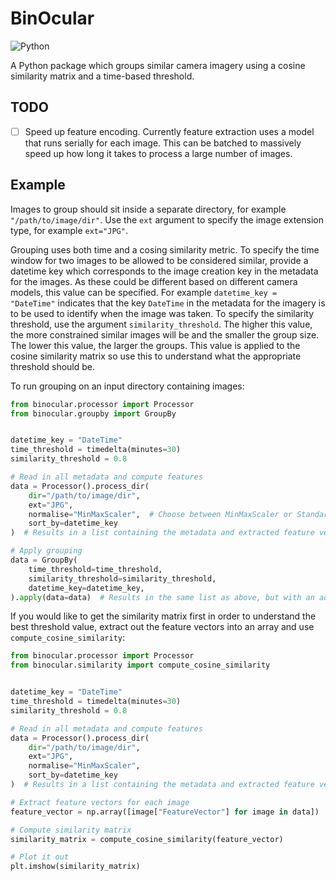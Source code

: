 # BinOcular

![Python](https://img.shields.io/badge/python-%3E=3.11-blue.svg)

A Python package which groups similar camera imagery using a cosine similarity matrix and a
time-based threshold.

## TODO

- [ ] Speed up feature encoding. Currently feature extraction uses a model that runs serially for
each image. This can be batched to massively speed up how long it takes to process a large number 
of images.

## Example

Images to group should sit inside a separate directory, for example `"/path/to/image/dir"`. Use the 
`ext` argument to specify the image extension type, for example `ext="JPG"`. 

Grouping uses both time and a cosing similarity metric. To specify the time window for two images to
be allowed to be considered similar, provide a datetime key which corresponds to the image creation
key in the metadata for the images. As these could be different based on different camera models,
this value can be specified. For example `datetime_key = "DateTime"` indicates that the key
`DateTime` in the metadata for the imagery is to be used to identify when the image was taken. To
specify the similarity threshold, use the argument `similarity_threshold`. The higher this value,
the more constrained similar images will be and the smaller the group size. The lower this value,
the larger the groups. This value is applied to the cosine similarity matrix so use this to
understand what the appropriate threshold should be.

To run grouping on an input directory containing images:

```python
from binocular.processor import Processor
from binocular.groupby import GroupBy


datetime_key = "DateTime"
time_threshold = timedelta(minutes=30)
similarity_threshold = 0.8

# Read in all metadata and compute features
data = Processor().process_dir(
    dir="/path/to/image/dir", 
    ext="JPG", 
    normalise="MinMaxScaler",  # Choose between MinMaxScaler or StandardScaler
    sort_by=datetime_key
)  # Results in a list containing the metadata and extracted feature vectors for each image

# Apply grouping
data = GroupBy(
    time_threshold=time_threshold,
    similarity_threshold=similarity_threshold,
    datetime_key=datetime_key,
).apply(data=data)  # Results in the same list as above, but with an additional group key
```

If you would like to get the similarity matrix first in order to understand the best threshold
value, extract out the feature vectors into an array and use `compute_cosine_similarity`:

```python
from binocular.processor import Processor
from binocular.similarity import compute_cosine_similarity


datetime_key = "DateTime"
time_threshold = timedelta(minutes=30)
similarity_threshold = 0.8

# Read in all metadata and compute features
data = Processor().process_dir(
    dir="/path/to/image/dir", 
    ext="JPG", 
    normalise="MinMaxScaler", 
    sort_by=datetime_key
)  # Results in a list containing the metadata and extracted feature vectors for each image

# Extract feature vectors for each image
feature_vector = np.array([image["FeatureVector"] for image in data])

# Compute similarity matrix
similarity_matrix = compute_cosine_similarity(feature_vector)

# Plot it out
plt.imshow(similarity_matrix)
```
